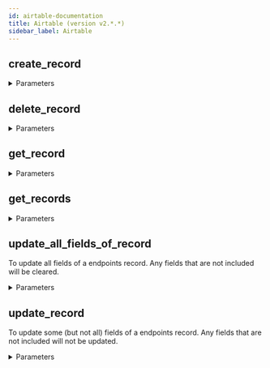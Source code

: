 ```yaml
---
id: airtable-documentation
title: Airtable (version v2.*.*)
sidebar_label: Airtable
---
```


## create_record



<details><summary>Parameters</summary>

#### baseId (required)

The Airtable base ID. This can be found as part of the API documentation URL. Go to https://airtable.com/api and select the base you're interested in, then find the base ID in the resulting URL: https://airtable.com/<baseId>/api/docs.

**Type:** string

#### table (required)

The name of the table being referenced within the base. This table must already exist.

**Type:** string

#### $body

New record to add

**Type:** string

</details>

## delete_record



<details><summary>Parameters</summary>

#### baseId (required)

The Airtable base ID. This can be found as part of the API documentation URL. Go to https://airtable.com/api and select the base you're interested in, then find the base ID in the resulting URL: https://airtable.com/<baseId>/api/docs.

**Type:** string

#### recordId (required)

The record being referenced. Find the record through a get_records call, then find its recordId there.

**Type:** string

#### table (required)

The name of the table being referenced within the base. This table must already exist.

**Type:** string

</details>

## get_record



<details><summary>Parameters</summary>

#### baseId (required)

The Airtable base ID. This can be found as part of the API documentation URL. Go to https://airtable.com/api and select the base you're interested in, then find the base ID in the resulting URL: https://airtable.com/<baseId>/api/docs.

**Type:** string

#### recordId (required)

The record being referenced. Find the record through a get_records call, then find its recordId there.

**Type:** string

#### table (required)

The name of the table being referenced within the base. This table must already exist.

**Type:** string

</details>

## get_records



<details><summary>Parameters</summary>

#### baseId (required)

The Airtable base ID. This can be found as part of the API documentation URL. Go to https://airtable.com/api and select the base you're interested in, then find the base ID in the resulting URL: https://airtable.com/<baseId>/api/docs.

**Type:** string

#### table (required)

The name of the table being referenced within the base. This table must already exist.

**Type:** string

#### cellFormat

The format that should be used for cell values. Supported values are: "json": cells will be formatted as JSON, depending on the field type. "string": cells will be formatted as user-facing strings, regardless of the field type. Note: You should not rely on the format of these strings, as it is subject to change. The default is "json".

**Type:** string

#### filterByFormula

**Type:** string

#### maxRecords

The maximum total number of records that will be returned in your requests. If this value is larger than pageSize (which is 100 by default), you may have to load multiple pages to reach this total.

**Type:** integer

#### sort

**Type:** array

#### timeZone

The time zone that should be used to format dates when using "string" as the cellFormat. This parameter is required when using "string" as the cellFormat.

**Type:** string

#### userLocale

The user locale that should be used to format dates when using "string" as the cellFormat. This parameter is required when using "string" as the cellFormat.

**Type:** string

#### view

The name or ID of a view in the endpoints table. If set, only the records in that view will be returned. The records will be sorted according to the order of the view.

**Type:** string

</details>

## update_all_fields_of_record

To update all fields of a endpoints record. Any fields that are not included will be cleared.

<details><summary>Parameters</summary>

#### baseId (required)

The Airtable base ID. This can be found as part of the API documentation URL. Go to https://airtable.com/api and select the base you're interested in, then find the base ID in the resulting URL: https://airtable.com/<baseId>/api/docs.

**Type:** string

#### recordId (required)

The record being referenced. Find the record through a get_records call, then find its recordId there.

**Type:** string

#### table (required)

The name of the table being referenced within the base. This table must already exist.

**Type:** string

#### $body

Record to update

**Type:** string

</details>

## update_record

To update some (but not all) fields of a endpoints record. Any fields that are not included will not be updated.

<details><summary>Parameters</summary>

#### baseId (required)

The Airtable base ID. This can be found as part of the API documentation URL. Go to https://airtable.com/api and select the base you're interested in, then find the base ID in the resulting URL: https://airtable.com/<baseId>/api/docs.

**Type:** string

#### recordId (required)

The record being referenced. Find the record through a get_records call, then find its recordId there.

**Type:** string

#### table (required)

The name of the table being referenced within the base. This table must already exist.

**Type:** string

#### $body

Record to update

**Type:** string

</details>

